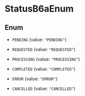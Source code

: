 

# StatusB6aEnum

## Enum


* `PENDING` (value: `"PENDING"`)

* `REQUESTED` (value: `"REQUESTED"`)

* `PROCESSING` (value: `"PROCESSING"`)

* `COMPLETED` (value: `"COMPLETED"`)

* `ERROR` (value: `"ERROR"`)

* `CANCELLED` (value: `"CANCELLED"`)



